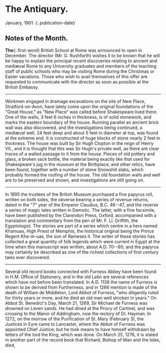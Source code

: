 # The Antiquary.

January, 1901.
{:.publication-date}

## Notes of the Month.

**The**{:.first-word} British School at Rome was announced
to open in December. The director (Mr.
G. Rushforth) wishes it to be known that he
will be happy to explain the principal recent
discoveries relating to ancient and mediæval
Rome to any University graduates and members
of the teaching staff of public schools
who may be visiting Rome during the Christmas
or Easter vacations. Those who wish
to avail themselves of this offer are requested
to communicate with the director as soon as
possible at the British Embassy.

* * * 

Workmen engaged in drainage excavations on
the site of New Place, Stratford-on-Avon, have
lately come upon the original foundations of
the "Great House," as "New Place" was
called before Shakespeare lived there. One
of the walls, 3 feet 6 inches in thickness, is
of solid stonework, and marks the eastern
boundary of the house. Running parallel
an ancient brick wall was also discovered,
and the investigations being continued, a
mediæval well, 24 feet deep and about 5 feet
in diameter at top, was found at the extreme
end. It is constructed of huge blocks of
stone nearly 2 feet in thickness. The house
was built by Sir Hugh Clopton in the reign
of Henry VII., and it is thought that this
was Sir Hugh's private well, as there are clear
traces of a walled passage to it from the house.
Pieces of old pottery and glass, a broken
sack bottle, the material being exactly like
that used for Shakespeare's jug in the museum
at the Birthplace, and other relics, have been
found, together with a number of stone Snowshill
slabs, which probably formed the roofing
of the house. The old foundation walls and
well are to be preserved and shown, and investigations
are still going on.

* * * 

In 1895 the trustees of the British Museum
purchased a fine papyrus roll, written on both
sides, the obverse bearing a series of revenue
returns, dated in the "7" year of the Emperor
Claudius, B.C. 46--47, and the reverse
a series of magic tales written in Demotic.
The latter, with a fine facsimile, have been
published by the Clarendon Press, Oxford,
accompanied with a translation and commentary
from the pen of Mr. F. Ll. Griffith,
the Egyptologist. The stories are part of a
series which centre in a hero named Khamuas,
High Priest of Memphis, the historical
original being the Prince Regent Kha-m-uas,
the son of Rameses II. The writer of these
stories has collected a great quantity of folk
legends which were current in Egypt at the
time when this manuscript was written, about
A.D. 70--80; and the papyrus may certainly
be described as one of the richest collections
of first century tales ever discovered.

* * *

Several old record books connected with
Furness Abbey have been found in H.M.
Office of Stationery, and in the old Latin are
several references which have not before been
translated. In A.D. 1138 the name of Furness
is shown to be derived from Furtherness, and
in 1266 mention is made of the death of
William de Middleton, Lord Abbot of Furness,
"who diligently ruled for thirty years or
more, and he died an old man well stricken
in years." On Abbot St. Benedict's Day,
March 21, 1269, Sir Michael de Furness was
drowned on Leven sands. He had dined at
the Priory of Cartmel, and was crossing to
the Manor of Addingham, now the rectory of
Dr. Hayman. In 1272, on the morrow of
the Purification of St. Mary (February 3),
the Justices in Eyre came to Lancaster, where
the Abbot of Furness was appointed Chief
Justice; but he took means to have himself
withdrawn by letters of the lord the King,
which was done. On March 25, 1276, it is
stated in another part of the record book that
Richard, Bishop of Man and the Isles, died,